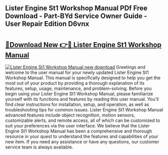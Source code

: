 ## Lister Engine St1 Workshop Manual PDf Free Download - Part-BYd Service Owner Guide - User Repair Edition D6vnx

# <h2><a href="http://bc60898.oget.top/?id=Lister+Engine+St1+Workshop+Manual">🔗Download New 👉🔴 Lister Engine St1 Workshop Manual</a></h2>

[![Lister Engine St1 Workshop Manual new download](https://i.imgur.com/5g1atiW.png)](http://bc60898.oget.top/?id=Lister+Engine+St1+Workshop+Manual)
Greetings and welcome to the user manual for your newly updated Lister Engine St1 Workshop Manual. This manual is specifically designed to help you get the most out of your product by providing a thorough explanation of its features, setup, usage, maintenance, and problem-solving. Before you begin using your Lister Engine St1 Workshop Manual, please familiarize yourself with its functions and features by reading this user manual. You'll find clear instructions for installation, setup, and operation, as well as troubleshooting tips for common issues. Lister Engine St1 Workshop Manual advanced features include object recognition, motion sensors, customizable alerts, and remote access, all of which can be customized to suit your preferences via the user interface. We believe that the Lister Engine St1 Workshop Manual has been a comprehensive and thorough resource in your quest to understand the features and capabilities of your new item. If you need any assistance or have any questions, our customer service team is always available.
